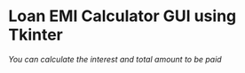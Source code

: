 # Loan EMI Calculator GUI using Tkinter

_You can calculate the interest and total amount to be paid_
